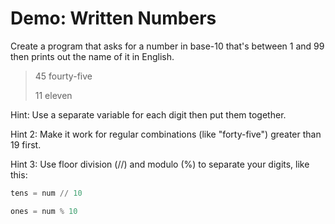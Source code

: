 # Demo: Written Numbers

Create a program that asks for a number in base-10 that's between 1 and 99 then prints out the name of it in English.

> 45
> fourty-five
>
> 11
> eleven

Hint: Use a separate variable for each digit then put them together.

Hint 2: Make it work for regular combinations (like "forty-five") greater than 19 first.

Hint 3: Use floor division (//) and modulo (%) to separate your digits, like this:

```py
tens = num // 10

ones = num % 10
```

<!-- [Source](/demos/written-numbers.py) -->
